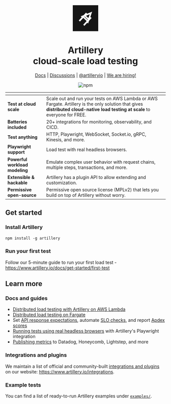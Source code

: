 <div align="center">
  <img src="https://raw.githubusercontent.com/artilleryio/artillery/main/packages/artillery/artillery-logo.svg" width="80">
  <h1>Artillery<br/>cloud-scale load testing</h1>
</div>

<p align="center">
  <a href="https://www.artillery.io/docs">Docs</a> | <a href="https://github.com/artilleryio/artillery/discussions">Discussions</a> | <a href="https://twitter.com/artilleryio">@artilleryio</a> | <a href="https://www.artillery.io/careers">We are hiring!</a>
</p>

<p align="center">
  <img alt="npm" src="https://img.shields.io/npm/dm/artillery?style=flat-square">
</p>

| <!-- -->    | <!-- -->    |
|---|---|
| **Test at cloud scale**   | Scale out and run your tests on AWS Lambda or AWS Fargate. Artillery is the only solution that gives **distributed cloud-native load testing at scale** to everyone for FREE. |
| **Batteries included**   | 20+ integrations for monitoring, observability, and CICD.  |
| **Test anything**   | HTTP, Playwright, WebSocket, Socket.io, gRPC, Kinesis, and more.   |
| **Playwright support** | Load test with real headless browsers. |
| **Powerful workload modeling** | Emulate complex user behavior with request chains, multiple steps, transactions, and more. |
| **Extensible & hackable** | Artillery has a plugin API to allow extending and customization. |
| **Permissive open-source** | Permissive open source license (MPLv2) that lets you build on top of Artillery without worry. |

## Get started

### Install Artillery

```
npm install -g artillery
```

### Run your first test

Follow our 5-minute guide to run your first load test - https://www.artillery.io/docs/get-started/first-test

## Learn more

### Docs and guides

- [Distributed load testing with Artillery on AWS Lambda](https://docs.art/lambda)
- [Distributed load testing on Fargate](https://docs.art/fargate)
- Set [API response expectations](https://docs.art/expect), automate [SLO checks](https://docs.art/ensure), and report [Apdex scores](https://docs.art/apdex)
- [Running tests using real headless browsers](https://docs.art/playwright) with Artillery's Playwright integration
- [Publishing metrics](https://docs.art/o11y) to Datadog, Honeycomb, Lightstep, and more

### Integrations and plugins

We maintain a list of official and community-built [integrations and plugins](https://www.artillery.io/integrations) on our website: https://www.artillery.io/integrations.

### Example tests

You can find a list of ready-to-run Artillery examples under [`examples/`](https://github.com/artilleryio/artillery/tree/master/examples#readme).